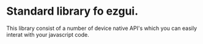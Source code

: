 # Standard library fo ezgui.

This library consist of a number of device native API's which you can easily interat with your javascript code.